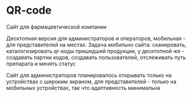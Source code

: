 # QR-code
Сайт для фармацевтической компании

Десктопная версия для администраторов и операторов, мобильная - для представителей на местах. Задача мобильно сайта: сканировать, каталогизировать qr-коды пришедшей продукции, у десктопной же - создавать партии кодов, создавать пользователей, отслеживать путь препарата и менять статус

Сайт для администраторов планировалось открывать только на устройствах с широким экраном, для представителей - только на мобильных устройствах, так что адаптивность минимальна

